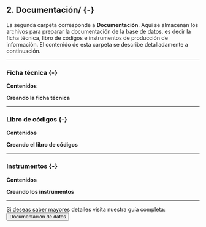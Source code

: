 ## <i class="fa fa-folder-open" aria-hidden="true"></i> 2. Documentación/ {-}


La segunda carpeta corresponde a **Documentación**. Aquí se almacenan los archivos para preparar la documentación de la base de datos, es decir la ficha técnica, libro de códigos e instrumentos de producción de información. El contenido de esta carpeta se describe detalladamente a continuación.

--- 

### <i class="fa fa-file-text" aria-hidden="true"></i> Ficha técnica {-}


**Contenidos**

**Creando la ficha técnica**

---

### <i class="fa fa-file-text" aria-hidden="true"></i> Libro de códigos {-}

**Contenidos**

**Creando el libro de códigos**

---

### <i class="fa fa-file-text" aria-hidden="true"></i> Instrumentos {-}

**Contenidos**

**Creando los instrumentos**


---
Si deseas saber mayores detalles visita nuestra guía completa: <a href="https://lisa-coes.github.io/lisa-book/consejos-para-la-apertura-de-datos-de-investigaci%C3%B3n-social.html#documentar">
   <button class="btn btn-template-main">Documentación de datos</button>
</a>

